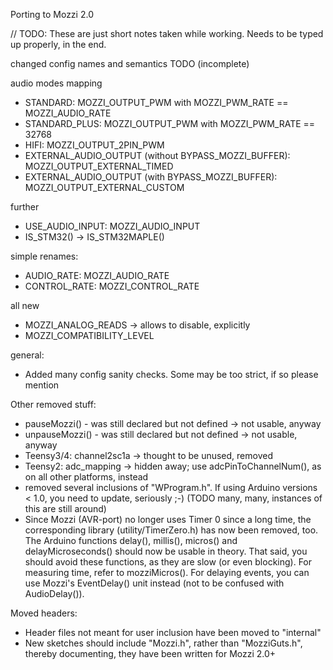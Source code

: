 Porting to Mozzi 2.0

// TODO: These are just short notes taken while working. Needs to be typed up properly, in the end.


changed config names and semantics TODO (incomplete)

audio modes mapping

 - STANDARD: MOZZI_OUTPUT_PWM with MOZZI_PWM_RATE == MOZZI_AUDIO_RATE
 - STANDARD_PLUS: MOZZI_OUTPUT_PWM with MOZZI_PWM_RATE == 32768
 - HIFI: MOZZI_OUTPUT_2PIN_PWM
 - EXTERNAL_AUDIO_OUTPUT (without BYPASS_MOZZI_BUFFER): MOZZI_OUTPUT_EXTERNAL_TIMED
 - EXTERNAL_AUDIO_OUTPUT (with BYPASS_MOZZI_BUFFER): MOZZI_OUTPUT_EXTERNAL_CUSTOM 
 
further
 - USE_AUDIO_INPUT: MOZZI_AUDIO_INPUT
 - IS_STM32() -> IS_STM32MAPLE()

simple renames:
 - AUDIO_RATE: MOZZI_AUDIO_RATE
 - CONTROL_RATE: MOZZI_CONTROL_RATE

all new
 - MOZZI_ANALOG_READS -> allows to disable, explicitly
 - MOZZI_COMPATIBILITY_LEVEL

general:
 - Added many config sanity checks. Some may be too strict, if so please mention

Other removed stuff:
 - pauseMozzi() - was still declared but not defined -> not usable, anyway
 - unpauseMozzi() - was still declared but not defined -> not usable, anyway
 - Teensy3/4: channel2sc1a -> thought to be unused, removed
 - Teensy2: adc_mapping -> hidden away; use adcPinToChannelNum(), as on all other platforms, instead
 - removed several inclusions of "WProgram.h". If using Arduino versions < 1.0, you need to update, seriously ;-)  (TODO many, many, instances of this are still around)
 - Since Mozzi (AVR-port) no longer uses Timer 0 since a long time, the corresponding library (utility/TimerZero.h) has now been removed, too.
   The Arduino functions delay(), millis(), micros() and delayMicroseconds() should now be usable in theory. That said,
   you should avoid these functions, as they are slow (or even blocking). For measuring time, refer
   to mozziMicros(). For delaying events, you can use Mozzi's EventDelay() unit instead (not to be confused with AudioDelay()).

Moved headers:
 - Header files not meant for user inclusion have been moved to "internal"
 - New sketches should include "Mozzi.h", rather than "MozziGuts.h", thereby documenting, they have been written for Mozzi 2.0+
